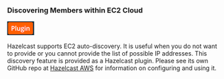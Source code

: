 
### Discovering Members within EC2 Cloud

![image](images/Plugin.png)

Hazelcast supports EC2 auto-discovery. It is useful when you do not want to provide or you cannot provide the list of possible IP addresses. This discovery feature is provided as a Hazelcast plugin. Please see its own GitHub repo at <a href="https://github.com/hazelcast/hazelcast-aws" target="_blank">Hazelcast AWS</a> for information on configuring and using it.

